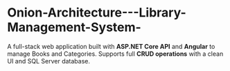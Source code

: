 # Onion-Architecture---Library-Management-System-
 A full-stack web application built with **ASP.NET Core API** and **Angular** to manage Books and Categories.   Supports full **CRUD operations** with a clean UI and SQL Server database.
